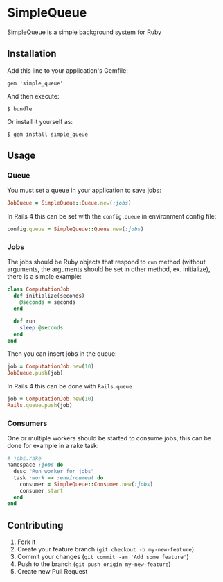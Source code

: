 # SimpleQueue

SimpleQueue is a simple background system for Ruby

## Installation

Add this line to your application's Gemfile:

    gem 'simple_queue'

And then execute:

    $ bundle

Or install it yourself as:

    $ gem install simple_queue

## Usage

### Queue

You must set a queue in your application to save jobs:

```ruby
JobQueue = SimpleQueue::Queue.new(:jobs)
```

In Rails 4 this can be set with the `config.queue` in environment config
file:

```ruby
config.queue = SimpleQueue::Queue.new(:jobs)
```

### Jobs

The jobs should be Ruby objects that respond to `run` method (without
arguments, the arguments should be set in other method, ex. initialize), there is a simple example:

```ruby
class ComputationJob
  def initialize(seconds)
    @seconds = seconds
  end

  def run
    sleep @seconds
  end
end
```

Then you can insert jobs in the queue:

```ruby
job = ComputationJob.new(10)
JobQueue.push(job)
```

In Rails 4 this can be done with `Rails.queue`

```ruby
job = ComputationJob.new(10)
Rails.queue.push(job)
```

### Consumers
One or multiple workers should be started to consume jobs, this can be
done for example in a rake task:

```ruby
# jobs.rake
namespace :jobs do
  desc "Run worker for jobs"
  task :work => :environment do
    consumer = SimpleQueue::Consumer.new(:jobs)
    consumer.start
  end
end
```

## Contributing

1. Fork it
2. Create your feature branch (`git checkout -b my-new-feature`)
3. Commit your changes (`git commit -am 'Add some feature'`)
4. Push to the branch (`git push origin my-new-feature`)
5. Create new Pull Request
